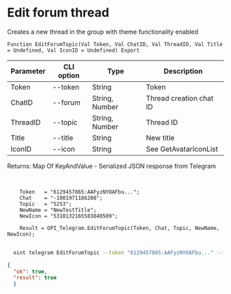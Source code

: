 ﻿---
sidebar_position: 3
---

# Edit forum thread
 Creates a new thread in the group with theme functionality enabled



`Function EditForumTopic(Val Token, Val ChatID, Val ThreadID, Val Title = Undefined, Val IconID = Undefined) Export`

  | Parameter | CLI option | Type | Description |
  |-|-|-|-|
  | Token | --token | String | Token |
  | ChatID | --forum | String, Number | Thread creation chat ID |
  | ThreadID | --topic | String, Number | Thread ID |
  | Title | --title | String | New title |
  | IconID | --icon | String | See GetAvatarIconList |

  
  Returns:  Map Of KeyAndValue - Serialized JSON response from Telegram

<br/>




```bsl title="Code example"
    Token   = "6129457865:AAFyzNYOAFbu...";
    Chat    = "-1001971186208";
    Topic   = "5253";
    NewName = "NewTestTitle";
    NewIcon = "5310132165583840589";

    Result = OPI_Telegram.EditForumTopic(Token, Chat, Topic, NewName, NewIcon);
```



```sh title="CLI command example"
    
  oint telegram EditForumTopic --token "6129457865:AAFyzNYOAFbu..." --forum %forum% --topic %topic% --title %title% --icon %icon%

```

```json title="Result"
{
  "ok": true,
  "result": true
  }
```
